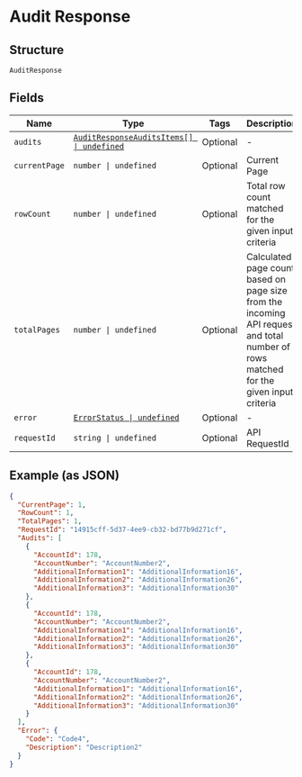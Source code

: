 
# Audit Response

## Structure

`AuditResponse`

## Fields

| Name | Type | Tags | Description |
|  --- | --- | --- | --- |
| `audits` | [`AuditResponseAuditsItems[] \| undefined`](../../doc/models/audit-response-audits-items.md) | Optional | - |
| `currentPage` | `number \| undefined` | Optional | Current Page |
| `rowCount` | `number \| undefined` | Optional | Total row count matched for the given input criteria |
| `totalPages` | `number \| undefined` | Optional | Calculated page count based on page size from the incoming API request and total number of rows matched for the given input criteria |
| `error` | [`ErrorStatus \| undefined`](../../doc/models/error-status.md) | Optional | - |
| `requestId` | `string \| undefined` | Optional | API RequestId |

## Example (as JSON)

```json
{
  "CurrentPage": 1,
  "RowCount": 1,
  "TotalPages": 1,
  "RequestId": "14915cff-5d37-4ee9-cb32-bd77b9d271cf",
  "Audits": [
    {
      "AccountId": 178,
      "AccountNumber": "AccountNumber2",
      "AdditionalInformation1": "AdditionalInformation16",
      "AdditionalInformation2": "AdditionalInformation26",
      "AdditionalInformation3": "AdditionalInformation30"
    },
    {
      "AccountId": 178,
      "AccountNumber": "AccountNumber2",
      "AdditionalInformation1": "AdditionalInformation16",
      "AdditionalInformation2": "AdditionalInformation26",
      "AdditionalInformation3": "AdditionalInformation30"
    },
    {
      "AccountId": 178,
      "AccountNumber": "AccountNumber2",
      "AdditionalInformation1": "AdditionalInformation16",
      "AdditionalInformation2": "AdditionalInformation26",
      "AdditionalInformation3": "AdditionalInformation30"
    }
  ],
  "Error": {
    "Code": "Code4",
    "Description": "Description2"
  }
}
```

